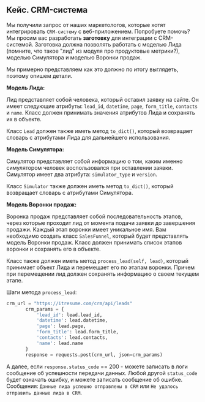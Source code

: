 ## Кейс. CRM-система

Мы получили запрос от наших маркетологов, которые хотят интегрировать `CRM-систему` с веб-приложением. Попробуете помочь? Мы просим вас разработать **заготовку** для интеграции с CRM-системой. Заготовка должна позволять работать с моделью Лида (помните, что такое "лид" из модуля про продуктовые метрики?), моделью Симулятора и моделью Воронки продаж.

Мы примерно представляем как это должно по итогу выглядеть, поэтому опишем детали.

**Модель Лида:**

Лид представляет собой человека, который оставил заявку на сайте. Он имеет следующие атрибуты: `lead_id`, `datetime`, `page`, `form_title`, `contacts` и `name`. Класс должен принимать значения атрибутов Лида и сохранять их в объекте.

Класс `Lead` должен также иметь метод `to_dict()`, который возвращает словарь с атрибутами Лида для дальнейшего использования.

**Модель Симулятора:**

Симулятор представляет собой информацию о том, каким именно симулятором человек воспользовался при оставлении заявки. Симулятор имеет два атрибута: `simulator_type` и `version`.

Класс `Simulator` также должен иметь метод `to_dict()`, который возвращает словарь с атрибутами Симулятора.

**Модель Воронки продаж:**

Воронка продаж представляет собой последовательность этапов, через которые проходит лид от момента подачи заявки до завершения продажи. Каждый этап воронки имеет уникальное имя. Вам необходимо создать класс `SalesFunnel`, который будет представлять модель Воронки продаж. Класс должен принимать список этапов воронки и сохранять его в объекте.

Класс также должен иметь метод `process_lead(self, lead)`, который принимает объект Лида и перемещает его по этапам воронки. Причем при перемещении лид должен сохранять информацию о своем текущем этапе.

Шаги метода `process_lead`:

```python
crm_url = "https://itresume.com/crm/api/leads"
       crm_params = {
           'lead_id': lead.lead_id,
           'datetime': lead.datetime,
           'page': lead.page,
           'form_title': lead.form_title,
           'contacts': lead.contacts,
           'name': lead.name
       }
       response = requests.post(crm_url, json=crm_params)
```

А далее, если `response.status_code` == 200 - можете записать в логи сообщение об успешности передачи данных. Любой другой `status_code` будет означать ошибку, и можете записать сообщение об ошибке. Сообщения: `Данные лида успешно отправлены в CRM` или `Не удалось отправить данные лида в CRM`.

